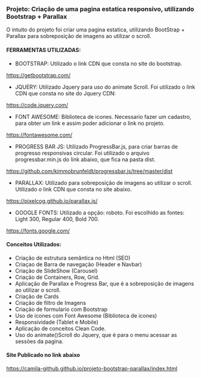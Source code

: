 ### Projeto: Criação de uma pagina estatica responsivo, utilizando Bootstrap + Parallax

O intuito do projeto foi criar uma pagina estatica, utilizando BootStrap + Parallax para sobreposição de imagens ao utilizar o scroll. 


#### FERRAMENTAS UTILIZADAS:

- BOOTSTRAP: 
Utilizado o link CDN que consta no site do bootstrap.

https://getbootstrap.com/

- JQUERY: 
Utilizado Jquery para uso do animate Scroll. Foi utilizado o link CDN que consta no site do Jquery CDN: 

https://code.jquery.com/

- FONT AWESOME: 
Biblioteca de icones. Necessario fazer um cadastro, para obter um link e assim poder adicionar o link no projeto. 

https://fontawesome.com/

- PROGRESS BAR JS: 
Utilizado ProgressBar.js, para criar barras de progresso responsivas circular. Foi utilizado o arquivo progressbar.min.js do link abaixo, que fica na pasta dist. 

https://github.com/kimmobrunfeldt/progressbar.js/tree/master/dist

- PARALLAX: 
Utilizado para sobreposição de imagens ao utilizar o scroll. Utilizado o link CDN que consta no site abaixo. 

https://pixelcog.github.io/parallax.js/

- GOOGLE FONTS: 
Utilizado a opção: roboto. Foi escolhido as fontes: Light 300, Regular 400, Bold 700.

https://fonts.google.com/


#### Conceitos Utilizados:
- Criação de estrutura semântica no Html (SEO)
- Criaçao de Barra de navegação (Header e Navbar)
- Criação de SlideShow (Carousel)
- Criação de Containers, Row, Grid.
- Aplicação de Parallax e Progress Bar, que é a sobreposição de imagens ao utilizar o scroll.
- Criação de Cards
- Criação de filtro de Imagens
- Criação de formulario com Bootstrap
- Uso de icones com Font Awesome (Biblioteca de icones)
- Responsividade (Tablet e Mobile)
- Aplicação de conceitos Clean Code.
- Uso do animate()Scroll do Jquery, que é para o menu acessar as sessões da pagina.


#### Site Publicado no link abaixo
https://camila-github.github.io/projeto-bootstrap-parallax/index.html

